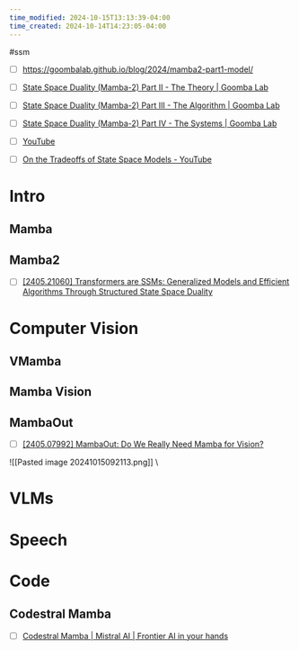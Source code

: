 ```yaml
---
time_modified: 2024-10-15T13:13:39-04:00
time_created: 2024-10-14T14:23:05-04:00
---
```

#ssm 


- [ ] https://goombalab.github.io/blog/2024/mamba2-part1-model/
- [ ] [State Space Duality (Mamba-2) Part II - The Theory | Goomba Lab](https://goombalab.github.io/blog/2024/mamba2-part2-theory/)
- [ ] [State Space Duality (Mamba-2) Part III - The Algorithm | Goomba Lab](https://goombalab.github.io/blog/2024/mamba2-part3-algorithm/)
- [ ] [State Space Duality (Mamba-2) Part IV - The Systems | Goomba Lab](https://goombalab.github.io/blog/2024/mamba2-part4-systems/)
- [ ] [YouTube](https://youtu.be/iUfUFKQLGBQ?si=fNnZ9R8q4QhDbmyr)
- [ ] [On the Tradeoffs of State Space Models - YouTube](https://www.youtube.com/watch?v=ksRp_DIHWj4)


# Intro
## Mamba



## Mamba2
- [ ] [\[2405.21060\] Transformers are SSMs: Generalized Models and Efficient Algorithms Through Structured State Space Duality](https://arxiv.org/abs/2405.21060)





# Computer Vision

## VMamba


## Mamba Vision


## MambaOut
- [ ] [\[2405.07992\] MambaOut: Do We Really Need Mamba for Vision?](https://arxiv.org/abs/2405.07992)

![[Pasted image 20241015092113.png]]
\
# VLMs


# Speech


# Code

## Codestral Mamba
- [ ] [Codestral Mamba | Mistral AI | Frontier AI in your hands](https://mistral.ai/news/codestral-mamba/)